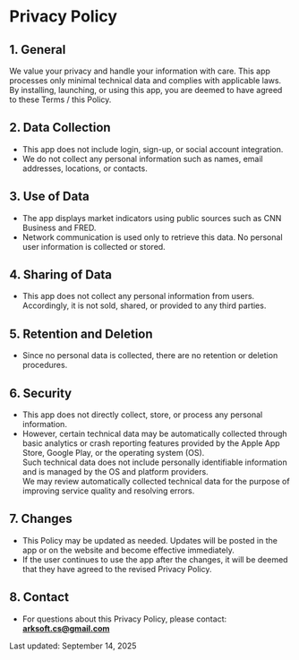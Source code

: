 # Privacy Policy

## 1. General
We value your privacy and handle your information with care. This app processes only minimal technical data and complies with applicable laws. By installing, launching, or using this app, you are deemed to have agreed to these Terms / this Policy.

## 2. Data Collection
- This app does not include login, sign-up, or social account integration.  
- We do not collect any personal information such as names, email addresses, locations, or contacts.  

## 3. Use of Data
- The app displays market indicators using public sources such as CNN Business and FRED.  
- Network communication is used only to retrieve this data. No personal user information is collected or stored.  

## 4. Sharing of Data
- This app does not collect any personal information from users. Accordingly, it is not sold, shared, or provided to any third parties.

## 5. Retention and Deletion
- Since no personal data is collected, there are no retention or deletion procedures.  

## 6. Security
- This app does not directly collect, store, or process any personal information.  
- However, certain technical data may be automatically collected through basic analytics or crash reporting features provided by the Apple App Store, Google Play, or the operating system (OS).  
Such technical data does not include personally identifiable information and is managed by the OS and platform providers.  
We may review automatically collected technical data for the purpose of improving service quality and resolving errors.

## 7. Changes
- This Policy may be updated as needed. Updates will be posted in the app or on the website and become effective immediately.
- If the user continues to use the app after the changes, it will be deemed that they have agreed to the revised Privacy Policy.

## 8. Contact
- For questions about this Privacy Policy, please contact:  
**arksoft.cs@gmail.com**


Last updated: September 14, 2025